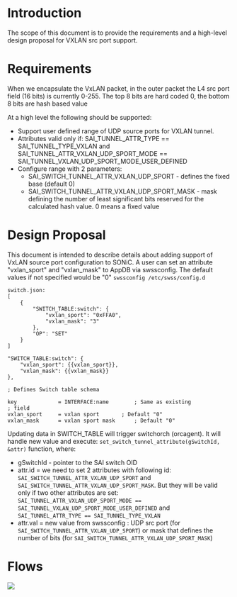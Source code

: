 # Introduction
The scope of this document is to provide the requirements and a high-level design proposal for VXLAN src port support.

# Requirements
When we encapsulate the VxLAN packet, in the outer packet the L4 src port field (16 bits) is currently 0-255. 
The top 8 bits are hard coded 0, the bottom 8 bits are hash based value

At a high level the following should be supported:
- Support user defined range of UDP source ports for VXLAN tunnel.
- Attributes valid only if:
  SAI_TUNNEL_ATTR_TYPE == SAI_TUNNEL_TYPE_VXLAN and SAI_TUNNEL_ATTR_VXLAN_UDP_SPORT_MODE == SAI_TUNNEL_VXLAN_UDP_SPORT_MODE_USER_DEFINED
- Configure range with 2 parameters:
	- SAI_SWITCH_TUNNEL_ATTR_VXLAN_UDP_SPORT - defines the fixed base (default 0)
	- SAI_SWITCH_TUNNEL_ATTR_VXLAN_UDP_SPORT_MASK - mask defining the number of least significant bits reserved for the calculated hash value. 
	0 means a fixed value  

# Design Proposal
This document is intended to describe details about adding support of VxLAN source port configuration to SONiC. 
A user can set an attribute "vxlan_sport" and "vxlan_mask" to AppDB via swssconfig. The default values if not specified would be "0"
```swssconfig /etc/swss/config.d``` 

```
switch.json:
[
    {
        "SWITCH_TABLE:switch": {
			"vxlan_sport": "0xFFA0",
			"vxlan_mask": "3"
        },
        "OP": "SET"
    }
]
```

```
"SWITCH_TABLE:switch": {
	"vxlan_sport": {{vxlan_sport}},
	"vxlan_mask": {{vxlan_mask}}
},
```

```
; Defines Switch table schema

key             = INTERFACE:name        ; Same as existing
; field
vxlan_sport     = vxlan sport    	; Default "0" 
vxlan_mask      = vxlan sport mask  	; Default "0"
```
Updating data in SWITCH_TABLE will trigger switchorch (orcagent). It will handle new value and execute: 
```set_switch_tunnel_attribute(gSwitchId, &attr)``` function, where:
- gSwitchId - pointer to the SAI switch OID
- attr.id = we need to set 2 attributes with following id: ```SAI_SWITCH_TUNNEL_ATTR_VXLAN_UDP_SPORT``` and ```SAI_SWITCH_TUNNEL_ATTR_VXLAN_UDP_SPORT_MASK```.
But they will be valid only if two other attributes are set: ```SAI_TUNNEL_ATTR_VXLAN_UDP_SPORT_MODE == SAI_TUNNEL_VXLAN_UDP_SPORT_MODE_USER_DEFINED```
and ```SAI_TUNNEL_ATTR_TYPE == SAI_TUNNEL_TYPE_VXLAN```
- attr.val = new value from swssconfig : UDP src port (for ```SAI_SWITCH_TUNNEL_ATTR_VXLAN_UDP_SPORT```) or mask that defines the number of bits (for ```SAI_SWITCH_TUNNEL_ATTR_VXLAN_UDP_SPORT_MASK```)


# Flows
![](https://github.com/ayurkiv-nvda/SONiC/blob/ayurkiv-design-ver-1/images/vxlan_hld/vnet_vxlan_src_port_range_flow.png)
